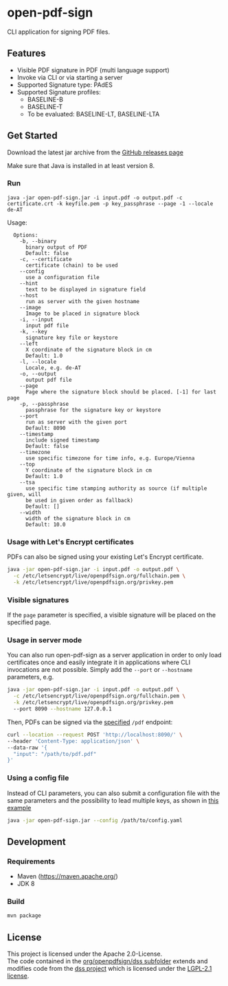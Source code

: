 # open-pdf-sign

CLI application for signing PDF files.

## Features
* Visible PDF signature in PDF (multi language support)
* Invoke via CLI or via starting a server
* Supported Signature type: PAdES
* Supported Signature profiles: 
  * BASELINE-B
  * BASELINE-T
  * To be evaluated: BASELINE-LT, BASELINE-LTA

## Get Started

Download the latest jar archive from the [GitHub releases page](https://github.com/open-pdf-sign/open-pdf-sign/releases)

Make sure that Java is installed in at least version 8.

### Run
```
java -jar open-pdf-sign.jar -i input.pdf -o output.pdf -c certificate.crt -k keyfile.pem -p key_passphrase --page -1 --locale de-AT
```

Usage:
```
  Options:
    -b, --binary
      binary output of PDF
      Default: false
    -c, --certificate
      certificate (chain) to be used
    --config
      use a configuration file
    --hint
      text to be displayed in signature field
    --host
      run as server with the given hostname
    --image
      Image to be placed in signature block
    -i, --input
      input pdf file
    -k, --key
      signature key file or keystore
    --left
      X coordinate of the signature block in cm
      Default: 1.0
    -l, --locale
      Locale, e.g. de-AT
    -o, --output
      output pdf file
    --page
      Page where the signature block should be placed. [-1] for last page
    -p, --passphrase
      passphrase for the signature key or keystore
    --port
      run as server with the given port
      Default: 8090
    --timestamp
      include signed timestamp
      Default: false
    --timezone
      use specific timezone for time info, e.g. Europe/Vienna
    --top
      Y coordinate of the signature block in cm
      Default: 1.0
    --tsa
      use specific time stamping authority as source (if multiple given, will 
      be used in given order as fallback)
      Default: []
    --width
      width of the signature block in cm
      Default: 10.0
```

### Usage with Let's Encrypt certificates

PDFs can also be signed using your existing Let's Encrypt certificate.

```bash
java -jar open-pdf-sign.jar -i input.pdf -o output.pdf \
  -c /etc/letsencrypt/live/openpdfsign.org/fullchain.pem \
  -k /etc/letsencrypt/live/openpdfsign.org/privkey.pem
```

### Visible signatures

If the `page` parameter is specified, a visible signature
will be placed on the specified page.

### Usage in server mode

You can also run open-pdf-sign as a server application in order to
only load certificates once and easily integrate it in applications where
CLI invocations are not possible. Simply add the `--port` or `--hostname`
parameters, e.g.

```bash
java -jar open-pdf-sign.jar -i input.pdf -o output.pdf \
  -c /etc/letsencrypt/live/openpdfsign.org/fullchain.pem \
  -k /etc/letsencrypt/live/openpdfsign.org/privkey.pem
  --port 8090 --hostname 127.0.0.1
```

Then, PDFs can be signed via the [specified](src/main/resources/openapi.yml) `/pdf`
endpoint:

```bash
curl --location --request POST 'http://localhost:8090/' \
--header 'Content-Type: application/json' \
--data-raw '{
  "input": "/path/to/pdf.pdf"
}'
```

### Using a config file

Instead of CLI parameters, you can also submit a configuration file with
the same parameters and the possibility to lead multiple
keys, as shown in [this example](src/test/resources/test-config.yml)

```bash
java -jar open-pdf-sign.jar --config /path/to/config.yaml
```

## Development

### Requirements
* Maven (https://maven.apache.org/)
* JDK 8


### Build

```bash
mvn package
```

## License

This project is licensed under the Apache 2.0-License.  
The code contained in the [org/openpdfsign/dss subfolder](https://github.com/open-pdf-sign/open-pdf-sign/tree/master/src/main/java/org/openpdfsign/dss)
extends and modifies code from the [dss project](https://github.com/esig/dss/) which is licensed under the [LGPL-2.1 license](https://github.com/esig/dss/blob/master/LICENSE).
